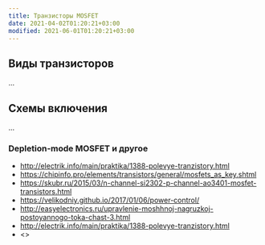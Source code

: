 ```yaml
---
title: Транзисторы MOSFET
date: 2021-04-02T01:20:21+03:00
modified: 2021-06-01T01:20:21+03:00
---
```


## Виды транзисторов
...

## Схемы включения
...

### Depletion-mode MOSFET и другое

* <http://electrik.info/main/praktika/1388-polevye-tranzistory.html>
* <https://chipinfo.pro/elements/transistors/general/mosfets_as_key.shtml>
* <https://skubr.ru/2015/03/n-channel-si2302-p-channel-ao3401-mosfet-transistors.html>
* <https://velikodniy.github.io/2017/01/06/power-control/>
* <http://easyelectronics.ru/upravlenie-moshhnoj-nagruzkoj-postoyannogo-toka-chast-3.html>
* <http://electrik.info/main/praktika/1388-polevye-tranzistory.html>
* <>
